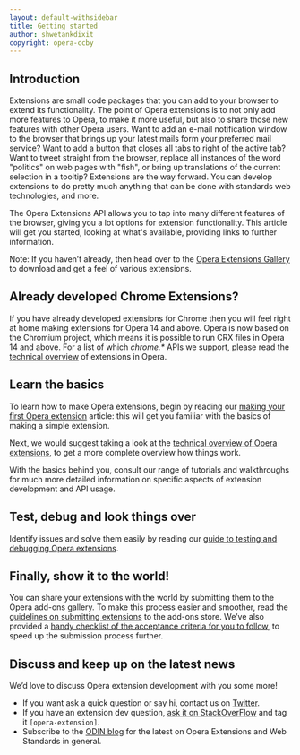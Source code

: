 ```yaml
---
layout: default-withsidebar
title: Getting started
author: shwetankdixit
copyright: opera-ccby
---
```


## Introduction

Extensions are small code packages that you can add to your browser to extend its functionality. The point of Opera extensions is to not only add more features to Opera, to make it more useful, but also to share those new features with other Opera users. Want to add an e-mail notification window to the browser that brings up your latest mails form your preferred mail service? Want to add a button that closes all tabs to right of the active tab? Want to tweet straight from the browser, replace all instances of the word "politics" on web pages with "fish", or bring up translations of the current selection in a tooltip? Extensions are the way forward. You can develop extensions to do pretty much anything that can be done with standards web technologies, and more.

The Opera Extensions API allows you to tap into many different features of the browser, giving you a lot options for extension functionality. This article will get you started, looking at what's available, providing links to further information.

Note: If you haven’t already, then head over to the [Opera Extensions Gallery](https://addons.opera.com/addons/extensions/) to download and get a feel of various extensions.

## Already developed Chrome Extensions?
If you have already developed extensions for Chrome then you will feel right at home making extensions for Opera 14 and above. Opera is now based on the Chromium project, which means it is possible to run CRX files in Opera 14 and above. For a list of which *chrome.\** APIs we support, please read the [technical overview](tut_architecture_overview.html) of extensions in Opera.

<!--## Porting your previously made Opera extensions
Because Opera 14 is using the Chromium extensions model, existing Opera extensions need to be converted to CRX or NEX format to work in new and future Opera versions. But don’t worry, we’ve got you covered. If you have already submitted Opera extensions to the Opera extensions gallery, you will find an option on your extension pages to convert them into a suitable format for Opera 15+. 

We've also made a tool, which will convert your *.oex* based extensions into the new extensions format. [Read more about the tool](tut_conversion.html). -->

## Learn the basics
To learn how to make Opera extensions, begin by reading our [making your first Opera extension](tut_basics.html) article: this will get you familiar with the basics of making a simple extension.

Next, we would suggest taking a look at the [technical overview of Opera extensions](tut_architecture_overview.html), to get a more complete overview how things work.

With the basics behind you, consult our range of tutorials and walkthroughs for much more detailed information on specific aspects of extension development and API usage. 

## Test, debug and look things over
Identify issues and solve them easily by reading our [guide to testing and debugging Opera extensions](tut_testing.html). 

## Finally, show it to the world!
You can share your extensions with the world by submitting them to the Opera add-ons gallery. To make this process easier and smoother, read the [guidelines on submitting extensions](tut_publishing_guidelines.html) to the add-ons store. We’ve also provided a [handy checklist of the acceptance criteria for you to follow](tut_publishing_guidelines.html#acceptance-criteria), to speed up the submission process further. 

<!--## Updating your extension?
If you already have an existing extension in the store and want to update it, follow these [steps on releasing updates to Opera extensions](tut_publishing_new_version.html); your users will receive the latest and greatest version of your extension in no time! -->

## Discuss and keep up on the latest news
We’d love to discuss Opera extension development with you some more! 

* If you want ask a quick question or say hi, contact us on [Twitter](https://twitter.com/odevrel/).
* If you have an extension dev question, [ask it on StackOverFlow](http://stackoverflow.com/questions/tagged/opera-extension) and tag it `[opera-extension]`.
* Subscribe to the [ODIN blog](http://my.opera.com/odin/blog/) for the latest on Opera Extensions and Web Standards in general.